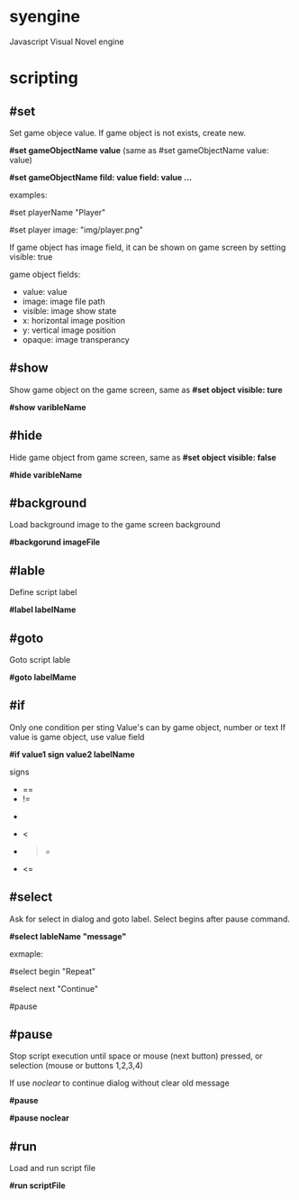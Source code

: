 # syengine
Javascript Visual Novel engine

# scripting

## #set

Set game objecе value. If game object is not exists, create new.

**#set gameObjectName value** (same as #set gameObjectName value: value)
 
**#set gameObjectName fild: value field: value ...**

examples:

 #set playerName "Player"
 
 #set player image: "img/player.png"

If game object has image field, it can be shown on game screen by setting visible: true

game object fields:

* value: value
* image: image file path
* visible: image show state
* x: horizontal image position
* y: vertical image position
* opaque: image transperancy

## #show

Show game object on the game screen, same as **#set object visible: ture**

**#show varibleName**

## #hide

Hide game object from game screen, same as **#set object visible: false**

**#hide varibleName**

## #background

Load background image to the game screen background

**#backgorund imageFile**

## #lable

Define script label

**#label labelName**

## #goto

Goto script lable

**#goto labelMame**

## #if

Only one condition per sting
Value's can by game object, number or text
If value is game object, use value field

**#if value1 sign value2 labelName**

signs

* ==
* !=
* >
* <
* >=
* <=

## #select

Ask for select in dialog and goto label. Select begins after pause command.

**#select lableName "message"**

exmaple:

 #select begin "Repeat"
 
 #select next "Continue"
 
 #pause

## #pause

Stop script execution until space or mouse (next button) pressed, or selection (mouse or buttons 1,2,3,4)

If use *noclear* to continue dialog without clear old message

**#pause**

**#pause noclear**

## #run

Load and run script file

**#run scriptFile**
